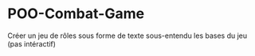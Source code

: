 # POO-Combat-Game
Créer un jeu de rôles sous forme de texte sous-entendu les bases du jeu (pas intéractif)
